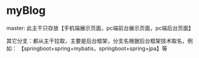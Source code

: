 # myBlog

master: 此主干只存放【手机端展示页面，pc端前台展示页面，pc端后台页面】

其它分支：都从主干拉取，主要是后台框架，分支名根据后台框架技术取名，例如：
    【springboot+spring+mybatis，springboot+spring+jpa】等
   

